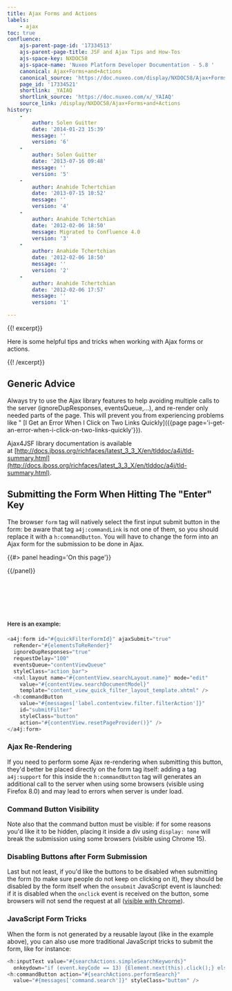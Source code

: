 ```yaml
---
title: Ajax Forms and Actions
labels:
    - ajax
toc: true
confluence:
    ajs-parent-page-id: '17334513'
    ajs-parent-page-title: JSF and Ajax Tips and How-Tos
    ajs-space-key: NXDOC58
    ajs-space-name: 'Nuxeo Platform Developer Documentation - 5.8 '
    canonical: Ajax+Forms+and+Actions
    canonical_source: 'https://doc.nuxeo.com/display/NXDOC58/Ajax+Forms+and+Actions'
    page_id: '17334521'
    shortlink: _YAIAQ
    shortlink_source: 'https://doc.nuxeo.com/x/_YAIAQ'
    source_link: /display/NXDOC58/Ajax+Forms+and+Actions
history:
    - 
        author: Solen Guitter
        date: '2014-01-23 15:39'
        message: ''
        version: '6'
    - 
        author: Solen Guitter
        date: '2013-07-16 09:48'
        message: ''
        version: '5'
    - 
        author: Anahide Tchertchian
        date: '2013-07-15 10:52'
        message: ''
        version: '4'
    - 
        author: Anahide Tchertchian
        date: '2012-02-06 18:50'
        message: Migrated to Confluence 4.0
        version: '3'
    - 
        author: Anahide Tchertchian
        date: '2012-02-06 18:50'
        message: ''
        version: '2'
    - 
        author: Anahide Tchertchian
        date: '2012-02-06 17:57'
        message: ''
        version: '1'

---
```

<div class="row"><div class="column medium-8">{{! excerpt}}

Here is some helpful tips and tricks when working with Ajax forms or actions.

{{! /excerpt}}

## Generic Advice

Always try to use the Ajax library features to help avoiding multiple calls to the server (ignoreDupResponses, eventsQueue,...), and re-render only needed parts of the page. This will prevent you from experiencing problems like " [I Get an Error When I Click on Two Links Quickly]({{page page='i-get-an-error-when-i-click-on-two-links-quickly'}}).

Ajax4JSF library documentation is available at&nbsp;[http://docs.jboss.org/richfaces/latest_3_3_X/en/tlddoc/a4j/tld-summary.html](http://docs.jboss.org/richfaces/latest_3_3_X/en/tlddoc/a4j/tld-summary.html).

## Submitting the Form When Hitting The "Enter" Key

The browser&nbsp;`form`&nbsp;tag will natively select the first input submit button in the form: be aware that tag&nbsp;`a4j:commandLink`&nbsp;is not one of them, so you should replace it with a&nbsp;`h:commandButton`. You will have to change the form into an Ajax&nbsp;form for the submission to be done in Ajax.

</div><div class="column medium-4">{{#> panel heading='On this page'}}

{{/panel}}

&nbsp;

&nbsp;

</div></div>

## <span style="color: rgb(51,51,51);font-size: 13.0px;line-height: 21.0px;">Here is an example:</span>

```js
<a4j:form id="#{quickFilterFormId}" ajaxSubmit="true"
  reRender="#{elementsToReRender}"
  ignoreDupResponses="true"
  requestDelay="100"
  eventsQueue="contentViewQueue"
  styleClass="action_bar">
  <nxl:layout name="#{contentView.searchLayout.name}" mode="edit"
    value="#{contentView.searchDocumentModel}"
    template="content_view_quick_filter_layout_template.xhtml" />
  <h:commandButton
    value="#{messages['label.contentview.filter.filterAction']}"
    id="submitFilter"
    styleClass="button"
    action="#{contentView.resetPageProvider()}" />
</a4j:form>

```

### Ajax Re-Rendering

If you need to perform some Ajax&nbsp;re-rendering when submitting this button, they'd better be placed directly on the form tag itself: adding a tag `a4j:support`&nbsp;for this inside the `h:commandButton`&nbsp;tag will generates an additional call to the server when using some browsers (visible using Firefox 8.0) and may lead to errors when server is under load.

### Command Button Visibility

Note also that the command button must be visible: if for some reasons you'd like it to be hidden, placing it inside a div using `display: none`&nbsp;will break the submission using some browsers (visible using Chrome 15).

### Disabling Buttons after Form Submission

Last but not least, if you'd like the buttons to be disabled when submitting the form (to make sure people do not keep on clicking on it), they should be disabled by the form itself when the `onsubmit` JavaScript event is launched: if it is disabled when the `onclick` event is received on the button, some browsers will not send the request at all ([visible with Chrome](http://www.google.com/support/forum/p/Chrome/thread?tid=152f74d4890dc84f&hl=en)).

### JavaScript Form Tricks

When the form is not generated by a reusable layout (like in the example above), you can also use more traditional JavaScript tricks to submit the form, like for instance:

```javascript
<h:inputText value="#{searchActions.simpleSearchKeywords}"
  onkeydown="if (event.keyCode == 13) {Element.next(this).click();} else return true;" />
<h:commandButton action="#{searchActions.performSearch}"
  value="#{messages['command.search']}" styleClass="button" />

```